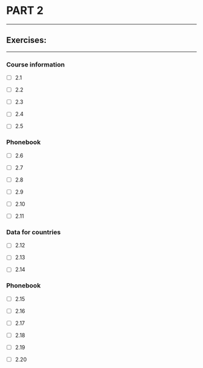 # PART 2
****

## Exercises:
****
### Course information
- [ ] 2.1 

- [ ] 2.2

- [ ] 2.3

- [ ] 2.4 

- [ ] 2.5

### Phonebook

- [ ] 2.6
 
- [ ] 2.7 

- [ ] 2.8

- [ ] 2.9

- [ ] 2.10 

- [ ] 2.11

### Data for countries

- [ ] 2.12

- [ ] 2.13

- [ ] 2.14 

### Phonebook

- [ ] 2.15

- [ ] 2.16 

- [ ] 2.17

- [ ] 2.18

- [ ] 2.19

- [ ] 2.20 

